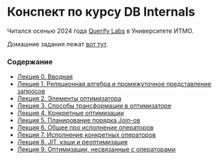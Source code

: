 # Конспект по курсу DB Internals

Читался осенью 2024 года [Querify Labs](https://www.querifylabs.com/) в Университете ИТМО.

Домашние задания лежат [вот тут](https://github.com/querifylabs/db-course).

### Содержание
* [Лекция 0. Вводная](lect0.md)
* [Лекция 1. Реляционная алгебра и промежуточное представление запросов](lect1.md)
* [Лекция 2. Элементы оптимизатора](lect2.md)
* [Лекция 3. Способы трансформации в оптимизаторе](lect3.md)
* [Лекция 4. Конкретные оптимизации](lect4.md)
* [Лекция 5. Планирование порядка Join-ов](lect5.md)
* [Лекция 6. Общее про исполнение операторов](lect6.md)
* [Лекция 7. Исполнение конкретных операторов](lect7.md)
* [Лекция 8. JIT, кэши и реоптимизация](lect8.md)
* [Лекция 9. Оптимизации, несвязанные с операторами](lect9.md)

